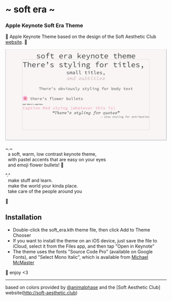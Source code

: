 # \~ soft era \~

### Apple Keynote Soft Era Theme

🌸 Apple Keynote Theme based on the design of the Soft Aesthetic Club [website](http://soft-aesthetic.club). 🌱

![soft era keynote screenshot](screenshot.png)

\~.\~
<br>&nbsp;&nbsp;a soft, warm, low contrast keynote theme,
<br>&nbsp;&nbsp;with pastel accents that are easy on your eyes
<br>&nbsp;&nbsp;and emoji flower bullets! 🌸


^.^
<br>&nbsp;&nbsp;make stuff and learn.
<br>&nbsp;&nbsp;make the world your kinda place.
<br>&nbsp;&nbsp;take care of the people around you

🌿

## Installation

- Double-click the soft_era.kth theme file, then click Add to Theme Chooser 
- If you want to install the theme on an iOS device, just save the file to iCloud, select it from the Files app, and then tap "Open in Keynote"
- The theme uses the fonts "Source Code Pro" (available on Google Fonts), and "Select Mono Italic", which is available from [Michael McMaster](http://michaeljmcmaster.com/selectmono)


💾 enjoy <3

---

based on colors provided by [@animalphase](https://twitter.com/animalphase)
and the [Soft Aesthetic Club] website(http://soft-aesthetic.club)